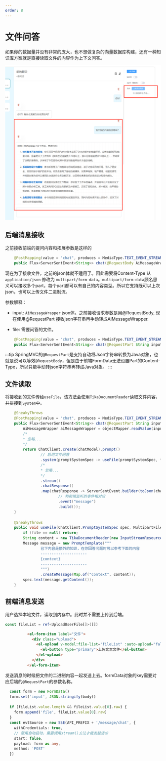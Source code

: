 ```yaml
---
order: 8
---
```

# 文件问答

如果你的数据量并没有非常的庞大，也不想做复杂的向量数据库构建，还有一种知识库方案就是直接读取文件的内容作为上下文问答。

![文件问答](./images/file-chat.png)

## 后端消息接收

之前接收前端的提问内容和拓展参数是这样的

```java
    @PostMapping(value = "chat", produces = MediaType.TEXT_EVENT_STREAM_VALUE)
    public Flux<ServerSentEvent<String>> chat(@RequestBody AiMessageWrapper input)
```

现在为了接收文件，之前的json体就不适用了。因此需要将Content-Type 从 `application/json` 修改为 `multipart/form-data`。`multipart/form-data`顾名思义可以接收多个part，每个part都可以有自己的内容类型。所以它支持既可以上次json，也可以上传文件二进制流。

参数解释：

- input: `AiMessageWrapper` json体。之前接收请求参数是用@RequestBody, 现在使用@RequestPart 接收json字符串再手动转成AiMessageWrapper.

- file: 需要问答的文件。

```java
    @PostMapping(value = "chat", produces = MediaType.TEXT_EVENT_STREAM_VALUE)
    public Flux<ServerSentEvent<String>> chat(@RequestPart String input, @RequestPart(required = false) MultipartFile file) {
```

:::tip
SpringMVC的`@RequestPart`是支持自动将Json字符串转换为Java对象，也就是说可以等效`@RequestBody`，但是由于前端FormData无法设置Part的Content-Type，所以只能手动转json字符串再转成Java对象。
:::

## 文件读取

将接收到的文件传给`useFile`，该方法会使用`TikaDocumentReader`读取文件内容，并拼接到`System`中。

```java
    @SneakyThrows
    @PostMapping(value = "chat", produces = MediaType.TEXT_EVENT_STREAM_VALUE)
    public Flux<ServerSentEvent<String>> chat(@RequestPart String input, @RequestPart(required = false) MultipartFile file) {
        AiMessageWrapper aiMessageWrapper = objectMapper.readValue(input, AiMessageWrapper.class);
        /*
        * 忽略...
        */
        return ChatClient.create(chatModel).prompt()
                // 启用文件问答
                .system(promptSystemSpec -> useFile(promptSystemSpec, file))
                /*
                * 忽略...
                */                
                .stream()
                .chatResponse()
                .map(chatResponse -> ServerSentEvent.builder(toJson(chatResponse))
                        // 和前端监听的事件相对应
                        .event("message")
                        .build());
    }

    @SneakyThrows
    public void useFile(ChatClient.PromptSystemSpec spec, MultipartFile file) {
        if (file == null) return;
        String content = new TikaDocumentReader(new InputStreamResource(file.getInputStream())).get().get(0).getContent();
        Message message = new PromptTemplate("""
                已下内容是额外的知识，在你回答问题时可以参考下面的内容
                ---------------------
                {context}
                ---------------------
                """)
                .createMessage(Map.of("context", content));
        spec.text(message.getContent());
    }
```

## 前端消息发送

用户选择本地文件，读取到内存中。此时并不需要上传到后端。

```ts
const fileList = ref<UploadUserFile[]>([])
```

```html
          <el-form-item label="文件">
            <div class="upload">
              <el-upload v-model:file-list="fileList" :auto-upload="false" :limit="1">
                <el-button type="primary">上传文本文件</el-button>
              </el-upload>
            </div>
          </el-form-item>
```

发送消息的时候把文件的二进制内容一起发送上去。formData对象的key需要对应后端的`@RequestPart`的参数名称。

```ts
  const form = new FormData()
  form.set('input', JSON.stringify(body))

  if (fileList.value.length && fileList.value[0].raw) {
    form.append('file', fileList.value[0].raw)
  }
  const evtSource = new SSE(API_PREFIX + '/message/chat', {
    withCredentials: true,
    // 禁用自动启动，需要调用stream()方法才能发起请求
    start: false,
    payload: form as any,
    method: 'POST'
  })
```
